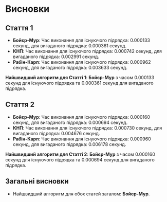 # Висновки

## Стаття 1
- **Бойєр-Мур**: Час виконання для існуючого підрядка: 0.000133 секунд, для вигаданого підрядка: 0.000361 секунд.
- **КНП**: Час виконання для існуючого підрядка: 0.000742 секунд, для вигаданого підрядка: 0.002991 секунд.
- **Рабін-Карп**: Час виконання для існуючого підрядка: 0.000962 секунд, для вигаданого підрядка: 0.003633 секунд.

**Найшвидший алгоритм для Статті 1**: **Бойєр-Мур** з часом 0.000133 секунд для існуючого підрядка та 0.000361 секунд для вигаданого підрядка.

## Стаття 2
- **Бойєр-Мур**: Час виконання для існуючого підрядка: 0.000160 секунд, для вигаданого підрядка: 0.000694 секунд.
- **КНП**: Час виконання для існуючого підрядка: 0.000730 секунд, для вигаданого підрядка: 0.004676 секунд.
- **Рабін-Карп**: Час виконання для існуючого підрядка: 0.000960 секунд, для вигаданого підрядка: 0.006178 секунд.

**Найшвидший алгоритм для Статті 2**: **Бойєр-Мур** з часом 0.000160 секунд для існуючого підрядка та 0.000694 секунд для вигаданого підрядка.

## Загальні висновки
- Найшвидший алгоритм для обох статей загалом: **Бойєр-Мур**.
